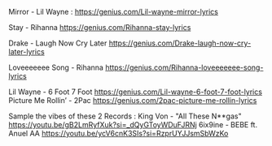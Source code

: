 Mirror - Lil Wayne :
https://genius.com/Lil-wayne-mirror-lyrics


Stay - Rihanna
https://genius.com/Rihanna-stay-lyrics


Drake - Laugh Now Cry Later
https://genius.com/Drake-laugh-now-cry-later-lyrics


Loveeeeeee Song - Rihanna
https://genius.com/Rihanna-loveeeeeee-song-lyrics


Lil Wayne - 6 Foot 7 Foot
https://genius.com/Lil-wayne-6-foot-7-foot-lyrics
Picture Me Rollin’ - 2Pac
https://genius.com/2pac-picture-me-rollin-lyrics


Sample the vibes of these 2 Records :
King Von - "All These N**gas" 
https://youtu.be/gB2LmRyfXuk?si=_dQyGToyWDuFJRNj
6ix9ine - BEBE ft. Anuel AA
https://youtu.be/ycV6cnK3SIs?si=RzprUYJJsmSbWzKo


